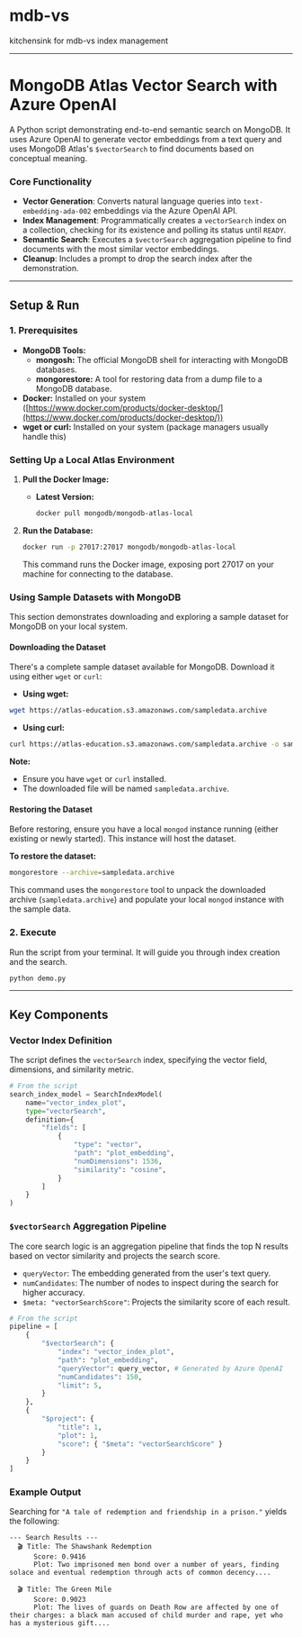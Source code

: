 # mdb-vs
kitchensink for mdb-vs index management

---

# MongoDB Atlas Vector Search with Azure OpenAI

A Python script demonstrating end-to-end semantic search on MongoDB. It uses Azure OpenAI to generate vector embeddings from a text query and uses MongoDB Atlas's `$vectorSearch` to find documents based on conceptual meaning.

### Core Functionality

  * **Vector Generation**: Converts natural language queries into `text-embedding-ada-002` embeddings via the Azure OpenAI API.
  * **Index Management**: Programmatically creates a `vectorSearch` index on a collection, checking for its existence and polling its status until `READY`.
  * **Semantic Search**: Executes a `$vectorSearch` aggregation pipeline to find documents with the most similar vector embeddings.
  * **Cleanup**: Includes a prompt to drop the search index after the demonstration.

-----


## Setup & Run

### 1\. Prerequisites

* **MongoDB Tools:**
  * **mongosh:** The official MongoDB shell for interacting with MongoDB databases.
  * **mongorestore:** A tool for restoring data from a dump file to a MongoDB database.
* **Docker:** Installed on your system ([https://www.docker.com/products/docker-desktop/](https://www.docker.com/products/docker-desktop/))
* **wget or curl:** Installed on your system (package managers usually handle this)


### Setting Up a Local Atlas Environment

1. **Pull the Docker Image:**

   * **Latest Version:**
     ```bash
     docker pull mongodb/mongodb-atlas-local
     ```

2. **Run the Database:**

   ```bash
   docker run -p 27017:27017 mongodb/mongodb-atlas-local
   ```
   This command runs the Docker image, exposing port 27017 on your machine for connecting to the database.

### Using Sample Datasets with MongoDB

This section demonstrates downloading and exploring a sample dataset for MongoDB on your local system.

#### Downloading the Dataset

There's a complete sample dataset available for MongoDB. Download it using either `wget` or `curl`:

* **Using wget:**

```bash
wget https://atlas-education.s3.amazonaws.com/sampledata.archive
```

* **Using curl:**

```bash
curl https://atlas-education.s3.amazonaws.com/sampledata.archive -o sampledata.archive
```

**Note:**

* Ensure you have `wget` or `curl` installed.
* The downloaded file will be named `sampledata.archive`.

#### Restoring the Dataset

Before restoring, ensure you have a local `mongod` instance running (either existing or newly started). This instance will host the dataset.

**To restore the dataset:**

```bash
mongorestore --archive=sampledata.archive
```

This command uses the `mongorestore` tool to unpack the downloaded archive (`sampledata.archive`) and populate your local `mongod` instance with the sample data.


### 2\. Execute

Run the script from your terminal. It will guide you through index creation and the search.

```bash
python demo.py
```

-----

## Key Components

### Vector Index Definition

The script defines the `vectorSearch` index, specifying the vector field, dimensions, and similarity metric.

```python
# From the script
search_index_model = SearchIndexModel(
    name="vector_index_plot",
    type="vectorSearch",
    definition={
        "fields": [
            {
                "type": "vector",
                "path": "plot_embedding",
                "numDimensions": 1536,
                "similarity": "cosine",
            }
        ]
    }
)
```

### `$vectorSearch` Aggregation Pipeline

The core search logic is an aggregation pipeline that finds the top N results based on vector similarity and projects the search score.

  * `queryVector`: The embedding generated from the user's text query.
  * `numCandidates`: The number of nodes to inspect during the search for higher accuracy.
  * `$meta: "vectorSearchScore"`: Projects the similarity score of each result.

<!-- end list -->

```python
# From the script
pipeline = [
    {
        "$vectorSearch": {
            "index": "vector_index_plot",
            "path": "plot_embedding",
            "queryVector": query_vector, # Generated by Azure OpenAI
            "numCandidates": 150,
            "limit": 5,
        }
    },
    {
        "$project": {
            "title": 1,
            "plot": 1,
            "score": { "$meta": "vectorSearchScore" }
        }
    }
]
```

### Example Output

Searching for `"A tale of redemption and friendship in a prison."` yields the following:

```
--- Search Results ---
  🎬 Title: The Shawshank Redemption
      Score: 0.9416
      Plot: Two imprisoned men bond over a number of years, finding solace and eventual redemption through acts of common decency....

  🎬 Title: The Green Mile
      Score: 0.9023
      Plot: The lives of guards on Death Row are affected by one of their charges: a black man accused of child murder and rape, yet who has a mysterious gift....
```
